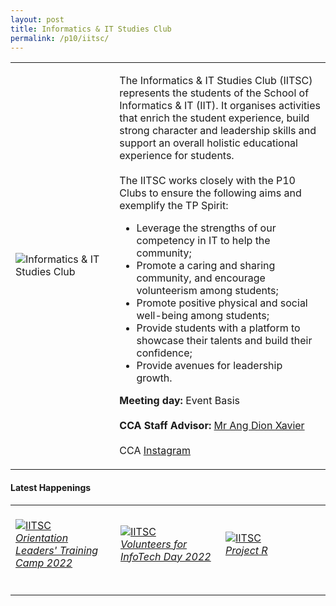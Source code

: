 ```yaml
---
layout: post
title: Informatics & IT Studies Club
permalink: /p10/iitsc/
---
```

<div>
    <table>
        <tr>
            <td style="width:33%"><image src="/images/CCA_iitsc.jpg" style="display:block;margin-left:auto;margin-right:auto;" alt="Informatics & IT Studies Club"></image></td>
            <td>
                <p>
                    The Informatics & IT Studies Club (IITSC) represents the students of the School of Informatics & IT (IIT). It organises activities that enrich the student experience, build strong character and leadership skills and support an overall holistic educational experience for students.<br>
                    <br>
                    The IITSC works closely with the P10 Clubs to ensure the following aims and exemplify the TP Spirit:<br>
                    <ul>
                        <li>Leverage the strengths of our competency in IT to help the community;</li>
                        <li>Promote a caring and sharing community, and encourage volunteerism among students;</li>
                        <li>Promote positive physical and social well-being among students;</li>
                        <li>Provide students with a platform to showcase their talents and build their confidence;</li>
                        <li>Provide avenues for leadership growth.</li>
                    </ul>
                </p>
                <p>
                    <b>Meeting day:</b> Event Basis<br>
                    <br>
                    <b>CCA Staff Advisor:</b> <a href="mailto:ang.dx@tp.edu.sg">Mr Ang Dion Xavier</a><br>
                    <br>
                    CCA <a href="https://www.instagram.com/officialiitsc">Instagram</a>
                </p>
            </td>
        </tr>
    </table>
</div>

#### Latest Happenings

<div>
    <table>
        <tr>
            <td style="width:33%"><br>
                <a href="https://www.instagram.com/p/CbEoa9bpQ1T/">
                    <image src="/images/P10/IITSC_Orientation Leaders' Training Camp 2022.png" style="display:block;margin-left:auto;margin-right:auto;" alt="IITSC">
                    <h6 style="margin-top:0%">Orientation Leaders' Training Camp 2022</h6>
                    </image>
                </a>
            </td>
            <td style="width:33%"><br>
                <a href="https://www.instagram.com/p/CarQrQ3l9t_/)">
                    <image src="/images/P10/IITSC_Volunteers for InfoTech Day 2022.png" style="display:block;margin-left:auto;margin-right:auto;" alt="IITSC">
                    <h6 style="margin-top:0%">Volunteers for InfoTech Day 2022</h6>
                    </image>
                </a>
            </td>
            <td style="width:33%"><br>
                <a href="https://www.instagram.com/p/CagjHD1vtFN/">
                    <image src="/images/P10/IITSC_Project R.png" style="display:block;margin-left:auto;margin-right:auto;" alt="IITSC">
                    <h6 style="margin-top:0%">Project R</h6>
                    </image>
                </a>
            </td>
        </tr>
    </table>
</div>